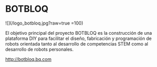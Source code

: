 # BOTBLOQ

![](/logo_botbloq.jpg?raw=true =100)

El objetivo principal del proyecto BOTBLOQ es la construcción de una plataforma DIY para facilitar	el diseño, fabricación y programación	de robots orientada tanto al desarrollo de competencias STEM como al desarrollo de	robots personales. 

http://botbloq.bq.com


